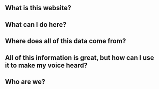 ## What is this website?

## What can I do here?

## Where does all of this data come from?

## All of this information is great, but how can I use it to make my voice heard?

## Who are we?
